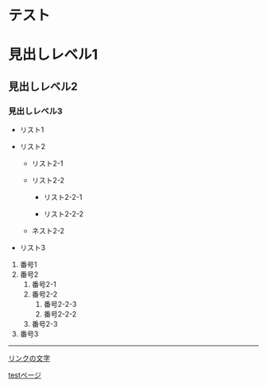 # テスト


# 見出しレベル1
## 見出しレベル2
### 見出しレベル3

- リスト1

- リスト2

  - リスト2-1

  - リスト2-2

    - リスト2-2-1

    - リスト2-2-2

  - ネスト2-2

- リスト3
1. 番号1
1. 番号2
    1. 番号2-1
    1. 番号2-2
        1. 番号2-2-3
        1. 番号2-2-2
    1. 番号2-3
1. 番号3

---

[リンクの文字](https://www.google.co.jp/)

[testページ](./test.html)
